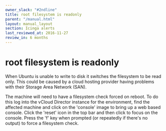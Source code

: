 ```yaml
---
owner_slack: "#2ndline"
title: root filesystem is readonly
parent: "/manual.html"
layout: manual_layout
section: Icinga alerts
last_reviewed_at: 2016-11-27
review_in: 6 months
---
```


# root filesystem is readonly

When Ubuntu is unable to write to disk it switches the filesystem to be
read only. This could be caused by a cloud hosting provider having
problems with their Storage Area Network (SAN).

The machine will need to have a filesystem check forced on reboot. To do
this log into the vCloud Director instance for the environment, find the
affected machine and click on the 'console' image to bring up a web
based console. Click the 'reset' icon in the top bar and then click to
focus on the console. Press the 'f' key when prompted (or repeatedly if
there's no output) to force a filesystem check.

